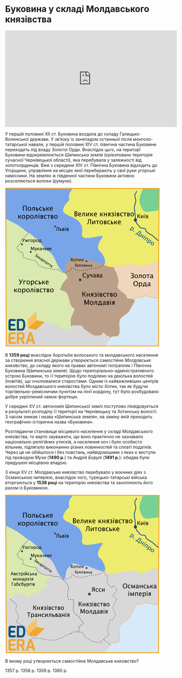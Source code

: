 # Буковина у складі Молдавського князівства

<div class="fluidMedia">
<iframe align="center" width="560" height="315" src="https://www.youtube.com/embed/2Z8RpjyHPMg" frameborder="0" allowfullscreen></iframe>
</div>
<div class="popup">
</div>

У першій половині ХІІ ст. Буковина входила до складу Галицько-Волинської держави. У зв’язку із занепадом останньої після монголо-татарської навали, у першій половині XIV ст. північна частина Буковини переходить під владу Золотої Орди. Внаслідок цьго, на територї Буковини відокремлюється *Шипинська земля* (орієнтовано територія сучасної Чернівецької області), яка перебувала у залежності від золотоординців. Вже з середини XIV ст. Північна Буковина відходить до Угорщини, управління на місцях якої перебирають у свої руки угорські намісники. На землях ж південної частини Буковини активно розселяються волохи (румуни).

<div align="center">
<img class="image" src="5_3_4.jpg" width="550px"/>
</div>

В **1359 році** внаслідок боротьби волоського та молдавського населення за створення власної держави утворюється самостійне *Молдавське князівство*, до складу якого на правах автономії потрапляє і Північна Буковина (Шипинська земля). Щодо територіально-адміністративного устрою Буковини, то її територію було поділено на декілька волостей (повітів), що очолювалися старостами. Одним із найважливіших центрів волостей Молдавського князівства було *місто Хотин*, так як будучи торгівельно-ремісничим пунктом на лінії кордону, тут було розбудовано добре укріплений замок-фортецю. 

У середині XV ст. автономія Шипинської землі поступово ліквідовується в результаті розподілу її території на Чернівецьку та Хотинську волості. З часом зникає і назва «Шипинська земля», на заміну якій приходить географічно-історична назва «Буковина». 

Розглядаючи становище місцевого населення у складі Молдавського князівства, то варто зауважити, що воно практично не зазнавало національно-релігійних утисків, а населення хоч і було особисто вільним, підлягало виконанню різних повинностей та сплаті податків. Через це не обійшлося і без повстань, найвідомішими з яких є виступи під проводом *Мухи* (**1490 р.**) та *Андрія Борулі* (**1491 р.**): обидва були придушені місцевою владою. 

З кінця XV ст. Молдавське князівство перебувало у воєнних діях з Османською імперією, внаслідок чого, турецько-татарські війська вторгаються у **1538 році** на територію князівства та захоплюють його разом із Буковиною.

<div align="center">
<img class="image" src="5_3_6.jpg" width="550px"/>
</div>

<quiz>
<question>
	<p>В якому році утворюється самостійне Молдавське князівство?</p>
        <answer>1357 р.</answer>
	<answer>1358 р.</answer>
        <answer correct>1359 р.</answer>
	<answer>1360 р.</answer>
</question>
</quiz>